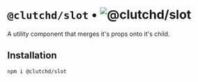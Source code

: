 # `@clutchd/slot` • ![@clutchd/slot](https://img.shields.io/bundlejs/size/@clutchd/slot)

A utility component that merges it's props onto it's child.

## Installation

```sh
npm i @clutchd/slot
```
